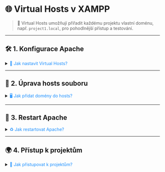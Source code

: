 # 🌐 Virtual Hosts v XAMPP

> 🚀 Virtual Hosts umožňují přiřadit každému projektu vlastní doménu, např. `project1.local`, pro pohodlnější přístup a testování.

---

## 🛠️ 1. Konfigurace Apache

<details>
<summary><span style="color:#1E90FF;">🔧 Jak nastavit Virtual Hosts?</span></summary>

Otevřete soubor:

```
C:\xampp\apache\conf\extra\httpd-vhosts.conf
```

Přidejte bloky pro každý projekt:

```apache
<VirtualHost *:80>
    DocumentRoot "C:/xampp/htdocs/project1"
    ServerName project1.local
</VirtualHost>

<VirtualHost *:80>
    DocumentRoot "C:/xampp/htdocs/project2"
    ServerName project2.local
</VirtualHost>

<VirtualHost *:80>
    DocumentRoot "C:/xampp/htdocs/project3"
    ServerName project3.local
</VirtualHost>
```
</details>

---

## 📝 2. Úprava hosts souboru

<details>
<summary><span style="color:#1E90FF;">🖥️ Jak přidat domény do hosts?</span></summary>

Otevřete soubor `hosts` jako administrátor:

```
C:\Windows\System32\drivers\etc\hosts
```

Přidejte řádky:

```
127.0.0.1 project1.local
127.0.0.1 project2.local
127.0.0.1 project3.local
```
</details>

---

## 🔄 3. Restart Apache

<details>
<summary><span style="color:#1E90FF;">♻️ Jak restartovat Apache?</span></summary>

1. Otevřete **XAMPP Control Panel**.
2. Klikněte na <kbd>Stop</kbd> a poté <kbd>Start</kbd> u služby **Apache**.
3. Ujistěte se, že server běží (zelený stav).

</details>

---

## 🌍 4. Přístup k projektům

<details>
<summary><span style="color:#1E90FF;">🔗 Jak přistupovat k projektům?</span></summary>

| 🏷️ Projekt   | 🌐 URL adresa             |
|--------------|--------------------------|
| project1     | `http://project1.local`  |
| project2     | `http://project2.local`  |
| project3     | `http://project3.local`  |

> Každý projekt má vlastní "friendly URL" místo `localhost/projectX`.
</details>